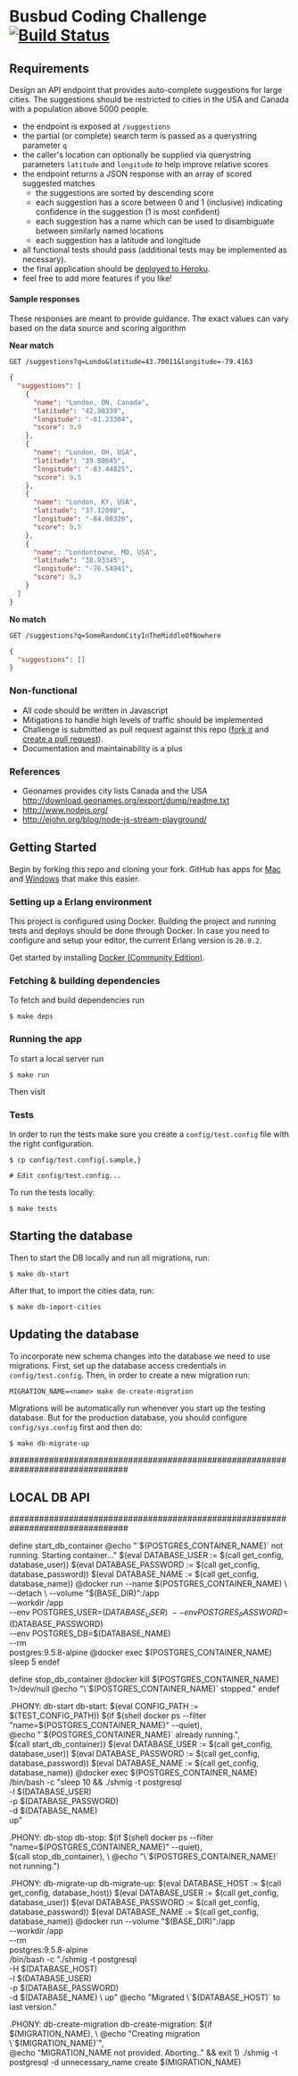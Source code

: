 # Busbud Coding Challenge [![Build Status](https://circleci.com/gh/busbud/coding-challenge-backend-c/tree/master.png?circle-token=6e396821f666083bc7af117113bdf3a67523b2fd)](https://circleci.com/gh/busbud/coding-challenge-backend-c)

## Requirements

Design an API endpoint that provides auto-complete suggestions for large cities.
The suggestions should be restricted to cities in the USA and Canada with a population above 5000 people.

- the endpoint is exposed at `/suggestions`
- the partial (or complete) search term is passed as a querystring parameter `q`
- the caller's location can optionally be supplied via querystring parameters `latitude` and `longitude` to help improve relative scores
- the endpoint returns a JSON response with an array of scored suggested matches
    - the suggestions are sorted by descending score
    - each suggestion has a score between 0 and 1 (inclusive) indicating confidence in the suggestion (1 is most confident)
    - each suggestion has a name which can be used to disambiguate between similarly named locations
    - each suggestion has a latitude and longitude
- all functional tests should pass (additional tests may be implemented as necessary).
- the final application should be [deployed to Heroku](https://devcenter.heroku.com/articles/getting-started-with-nodejs).
- feel free to add more features if you like!

#### Sample responses

These responses are meant to provide guidance. The exact values can vary based on the data source and scoring algorithm

**Near match**

    GET /suggestions?q=Londo&latitude=43.70011&longitude=-79.4163

```json
{
  "suggestions": [
    {
      "name": "London, ON, Canada",
      "latitude": "42.98339",
      "longitude": "-81.23304",
      "score": 0.9
    },
    {
      "name": "London, OH, USA",
      "latitude": "39.88645",
      "longitude": "-83.44825",
      "score": 0.5
    },
    {
      "name": "London, KY, USA",
      "latitude": "37.12898",
      "longitude": "-84.08326",
      "score": 0.5
    },
    {
      "name": "Londontowne, MD, USA",
      "latitude": "38.93345",
      "longitude": "-76.54941",
      "score": 0.3
    }
  ]
}
```

**No match**

    GET /suggestions?q=SomeRandomCityInTheMiddleOfNowhere

```json
{
  "suggestions": []
}
```


### Non-functional

- All code should be written in Javascript
- Mitigations to handle high levels of traffic should be implemented
- Challenge is submitted as pull request against this repo ([fork it](https://help.github.com/articles/fork-a-repo/) and [create a pull request](https://help.github.com/articles/creating-a-pull-request-from-a-fork/)).
- Documentation and maintainability is a plus

### References

- Geonames provides city lists Canada and the USA http://download.geonames.org/export/dump/readme.txt
- http://www.nodejs.org/
- http://ejohn.org/blog/node-js-stream-playground/


## Getting Started

Begin by forking this repo and cloning your fork. GitHub has apps for [Mac](http://mac.github.com/) and
[Windows](http://windows.github.com/) that make this easier.

### Setting up a Erlang environment

This project is configured using Docker. Building the project and running tests
and deploys should be done through Docker. In case you need to configure and
setup your editor, the current Erlang version is `20.0.2`.

Get started by installing [Docker (Community
Edition)](https://docs.docker.com/install/).

### Fetching & building dependencies

To fetch and build dependencies run

```
$ make deps
```

### Running the app

To start a local server run

```
$ make run
```

Then visit [](http://localhost:9000/)

### Tests

In order to run the tests make sure you create a `config/test.config` file with
the right configuration.

```
$ cp config/test.config{.sample,}

# Edit config/test.config...
```

To run the tests locally:

```
$ make tests
```

## Starting the database

Then to start the DB locally and run all migrations, run:

```
$ make db-start
```

After that, to import the cities data, run:

```
$ make db-import-cities
```

## Updating the database

To incorporate new schema changes into the database we need to use
migrations. First, set up the database access credentials in
`config/test.config`. Then, in order to create a new migration run:

```
MIGRATION_NAME=<name> make de-create-migration
```

Migrations will be automatically run whenever you start up the testing
database. But for the production database, you should configure
`config/sys.config` first and then do:

```
$ make db-migrate-up
```



################################################################################
## LOCAL DB API
################################################################################

define start_db_container
	@echo "\`$(POSTGRES_CONTAINER_NAME)\` not running. Starting container..."
	$(eval DATABASE_USER := $(call get_config, database_user))
	$(eval DATABASE_PASSWORD := $(call get_config, database_password))
	$(eval DATABASE_NAME := $(call get_config, database_name))
	@docker run --name $(POSTGRES_CONTAINER_NAME) \
							--detach \
	 						--volume "$(BASE_DIR)":/app \
	 						--workdir /app \
							--env POSTGRES_USER=$(DATABASE_USER) \
							--env POSTGRES_PASSWORD=$(DATABASE_PASSWORD) \
							--env POSTGRES_DB=$(DATABASE_NAME) \
							--rm \
	 						postgres:9.5.8-alpine
	@docker exec $(POSTGRES_CONTAINER_NAME) sleep 5
endef

define stop_db_container
	@docker kill $(POSTGRES_CONTAINER_NAME) 1>/dev/null
	@echo "\`$(POSTGRES_CONTAINER_NAME)\` stopped."
endef

.PHONY: db-start
db-start:
	$(eval CONFIG_PATH := $(TEST_CONFIG_PATH))
	$(if $(shell docker ps --filter "name=$(POSTGRES_CONTAINER_NAME)" --quiet), \
	     @echo "\`$(POSTGRES_CONTAINER_NAME)\` already running.", \
			 $(call start_db_container))
	$(eval DATABASE_USER := $(call get_config, database_user))
	$(eval DATABASE_PASSWORD := $(call get_config, database_password))
	$(eval DATABASE_NAME := $(call get_config, database_name))
	@docker exec $(POSTGRES_CONTAINER_NAME) \
						   /bin/bash -c "sleep 10 && ./shmig -t postgresql \
																								 -l $(DATABASE_USER) \
																								 -p $(DATABASE_PASSWORD) \
																								 -d $(DATABASE_NAME) \
																								 up"

.PHONY: db-stop
db-stop:
	$(if $(shell docker ps --filter "name=$(POSTGRES_CONTAINER_NAME)" --quiet), \
			 $(call stop_db_container), \
			 @echo "\`$(POSTGRES_CONTAINER_NAME)\` not running.")

.PHONY: db-migrate-up
db-migrate-up:
	$(eval DATABASE_HOST := $(call get_config, database_host))
	$(eval DATABASE_USER := $(call get_config, database_user))
	$(eval DATABASE_PASSWORD := $(call get_config, database_password))
	$(eval DATABASE_NAME := $(call get_config, database_name))
	@docker run --volume "$(BASE_DIR)":/app \
							--workdir /app \
							--rm \
	 						postgres:9.5.8-alpine \
						  /bin/bash -c "./shmig -t postgresql \
																		-H $(DATABASE_HOST) \
																		-l $(DATABASE_USER) \
																		-p $(DATABASE_PASSWORD) \
																		-d $(DATABASE_NAME) \
																		up"
	@echo "Migrated \`$(DATABASE_HOST)\` to last version."

.PHONY: db-create-migration
db-create-migration:
	$(if $(MIGRATION_NAME), \
			 @echo "Creating migration \`$(MIGRATION_NAME)\`", \
			 @echo "MIGRATION_NAME not provided. Aborting.." && exit 1)
	./shmig -t postgresql -d unnecessary_name create $(MIGRATION_NAME)
